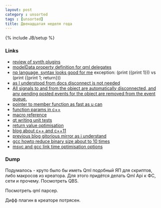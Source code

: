 ```yaml
---
layout: post
category : unsorted
tags : [unsorted]
title: Двенадцатая неделя года
---
```

{% include JB/setup %}


### Links
- [review of synth plugins](http://westkamper.wordpress.com/2012/03/03/soft-synth-plugins-for-linux/)
- [modelData property definition for qml delegates](http://stackoverflow.com/questions/8450992/qml-how-can-i-pass-model-properties-to-a-delegate-loaded-inside-a-gridview-or)
- [np language, syntax looks good for me](http://np-lang.org/tutorial)
    exception: (print ({print 1})) vs (print ({print 1; return}))
- [as I understood from docs disconnect is not needed](http://stackoverflow.com/questions/9264750/qt-signals-and-slots-object-disconnect)
- [All signals to and from the object are automatically disconnected, and any pending posted events for the object are removed from the event queue.](http://qt-project.org/doc/qt-4.8/qobject.html#dtor.QObject)
- [pointer to member function as fast as u can](http://www.codeproject.com/Articles/7150/Member-Function-Pointers-and-the-Fastest-Possible)
- [function params in c++](http://www.cplusplus.com/doc/tutorial/functions2/)
- [macro reference](http://gcc.gnu.org/onlinedocs/cpp/Macro-Arguments.html#Macro-Arguments)
- [qt writing unit tests](http://qt-project.org/wiki/Writing_Unit_Tests)
- [return value optimisation](http://en.wikipedia.org/wiki/Return_value_optimization)
- [blog about c++ and c++11](http://kalnitsky.org/)
- [previous blog gitorious mirror as i understand](https://gitorious.org/ikalnitsky/profitsoft/)
- [gcc howto reduce binary size about to 10 times](http://habrahabr.ru/company/intel/blog/167417/)
- [msvc and gcc link time optimisation options](http://stackoverflow.com/questions/6215782/do-unused-functions-get-optimized-out)

### Dump

Подумалось - круто было бы иметь Qml подобный ЯП для скриптов, либо макросов из креатора.
Для этого придётся делать Qml Api к ФС, сети и прочему.
Посмотреть QBS.

Посмотреть qml парсер.

Дифф плагин в креаторе потрясен.

